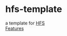 # hfs-template
a template for [HFS](https://github.com/rejetto/hfs2)  
[Features](https://dj0001.github.io/hfs-template)
